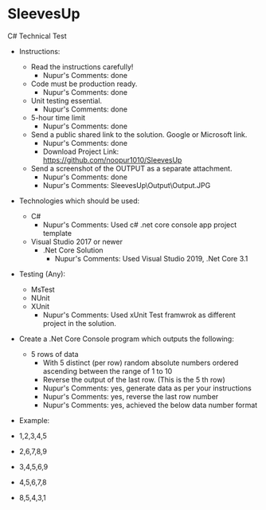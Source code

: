 # SleevesUp 
C# Technical Test
* Instructions:
   * Read the instructions carefully! 
      * Nupur's Comments: done
   * Code must be production ready.
      * Nupur's Comments: done
   * Unit testing essential.
      * Nupur's Comments: done   
   * 5-hour time limit
      * Nupur's Comments: done   
   * Send a public shared link to the solution. Google or Microsoft link.
      * Nupur's Comments: done   
      * Download Project Link: https://github.com/noopur1010/SleevesUp   
   * Send a screenshot of the OUTPUT as a separate attachment.
      * Nupur's Comments: done  
      * Nupur's Comments: SleevesUp\Output\Output.JPG 

* Technologies which should be used:
   * C#
      * Nupur's Comments: Used c# .net core console app project template
   * Visual Studio 2017 or newer
      *  .Net Core Solution
         * Nupur's Comments: Used Visual Studio 2019, .Net Core 3.1

* Testing (Any):
   * MsTest
   * NUnit
   * XUnit
      * Nupur's Comments: Used xUnit Test framwrok as different project in the solution.

 * Create a .Net Core Console program which outputs the following:   
   * 5 rows of data
      *  With 5 distinct (per row) random absolute numbers ordered ascending between the range of 1 to 10
      *  Reverse the output of the last row. (This is the 5 th row)
      *  Nupur's Comments: yes, generate data as per your instructions
      *  Nupur's Comments: yes, reverse the last row number
      *  Nupur's Comments: yes, achieved the below data number format
 
 * Example: 
 * 1,2,3,4,5
 * 2,6,7,8,9
 * 3,4,5,6,9
 * 4,5,6,7,8
 * 8,5,4,3,1

 
